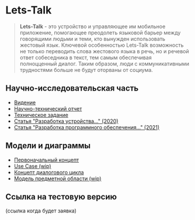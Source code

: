 # Lets-Talk

> **Lets-Talk** - это устройство и управляющее им мобильное приложение, помогающее преодолеть языковой барьер между говорящими людьми и теми, кто вынужден использовать жестовый язык. Ключевой особенностью Lets-Talk возможность не только переводить слова жестового языка в речь, но и речевой ответ собеседника в текст, тем самым обеспечивая полноцценный диалог. Таким образом, люди с коммуникативными трудностями больше не будут оторваны от социума.

## Научно-исследовательская часть

- [Видение](Scientific_Work/Vision.md)
- [Научно-технический отчет](Scientific_Work/First_Year_Report.pdf)
- [Техническое задание](Scientific_Work/Task.pdf)
- [Статья "Разработка устройства..." (2020)](Scientific_Work/Article2020.pdf)
- [Статья "Разработка программного обеспечения..." (2021)](Scientific_Work/Article2021.pdf)

## Модели и диаграммы

- [Первоначальный концепт](Concepts/Concept.png)
- [Use Case (wip)](Concepts/UseCase.png)
- [Концепт диалогового цикла](Concepts/Dialog.png)
- [Модель предметной области (wip)](Concepts/DomainModel.png)

## Ссылка на тестовую версию

(ссылка когда будет заявка)
